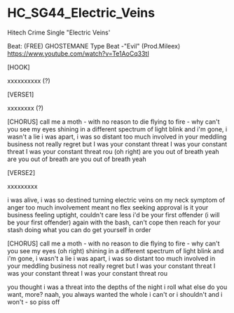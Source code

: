 # HC_SG44_Electric_Veins
Hitech Crime Single "Electric Veins'

Beat: (FREE) GHOSTEMANE Type Beat -"Evil" (Prod.Mileex) https://www.youtube.com/watch?v=Te1AoCq33tI

[HOOK]

xxxxxxxxxx (?)

[VERSE1]

xxxxxxxx (?)

[CHORUS]
call me a moth - with no reason to die
flying to fire - why can't you see my eyes 
shining in a different spectrum of light
blink and i'm gone, i wasn't a lie
i was apart, i was so distant
too much involved in your meddling business
not really regret but I was your constant threat
I was your constant threat
I was your constant threat rou
(oh right)
are you out of breath yeah
are you out of breath
are you out of breath yeah

[VERSE2]

xxxxxxxxx

i was alive, i was so destined
turning electric 
veins on my neck symptom of anger
too much involvement meant no flex 
seeking approval is it your business
feeling uptight, couldn't care less 
i'd be your first offender (i will be your first offender)
again with the bash, can't cope 
then reach for your stash
doing what you can do get yourself in order





[CHORUS]
call me a moth - with no reason to die
flying to fire - why can't you see my eyes (oh right)
shining in a different spectrum of light
blink and i'm gone, i wasn't a lie
i was apart, i was so distant
too much involved in your meddling business
not really regret but I was your constant threat
I was your constant threat
I was your constant threat rou







you thought i was a threat
into the depths of the night i roll
what else do you want, more?
naah, you always wanted the whole
i can't or i shouldn't and i won't - so piss off
